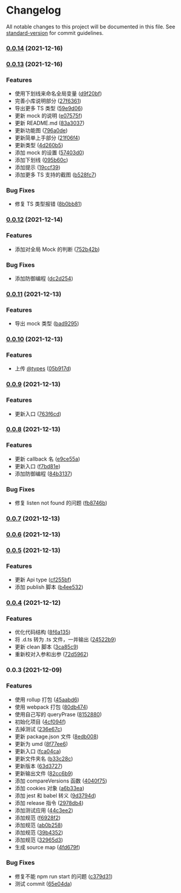 # Changelog

All notable changes to this project will be documented in this file. See [standard-version](https://github.com/conventional-changelog/standard-version) for commit guidelines.

### [0.0.14](https://github.com/wecom-sidebar/wecom-sidebar-jssdk/compare/v0.0.13...v0.0.14) (2021-12-16)

### [0.0.13](https://github.com/wecom-sidebar/wecom-sidebar-jssdk/compare/v0.0.12...v0.0.13) (2021-12-16)


### Features

* 使用下划线来命名全局变量 ([d9f20bf](https://github.com/wecom-sidebar/wecom-sidebar-jssdk/commit/d9f20bfb9fe013f2fb16c026d8c060a655e03fec))
* 完善小库说明部分 ([27f6361](https://github.com/wecom-sidebar/wecom-sidebar-jssdk/commit/27f636104e1b4ceba21c871740777171a9eb88c2))
* 导出更多 TS 类型 ([59e9d06](https://github.com/wecom-sidebar/wecom-sidebar-jssdk/commit/59e9d065a8cadeb5ea42246a439be352eb751de2))
* 更新 mock 的说明 ([e07575f](https://github.com/wecom-sidebar/wecom-sidebar-jssdk/commit/e07575f53c2b8b85871a5b11ec32ad7456bc2104))
* 更新 README.md ([83a3037](https://github.com/wecom-sidebar/wecom-sidebar-jssdk/commit/83a3037797110024af08d898754040319263dbc0))
* 更新功能图 ([796a0de](https://github.com/wecom-sidebar/wecom-sidebar-jssdk/commit/796a0de5d541d9480872195c423a92824672da70))
* 更新简单上手部分 ([21f06f4](https://github.com/wecom-sidebar/wecom-sidebar-jssdk/commit/21f06f4d348ca7f420659a410c6269b3da0d273a))
* 更新类型 ([4d260b5](https://github.com/wecom-sidebar/wecom-sidebar-jssdk/commit/4d260b5435cd9a1023a7067f581e159b7e178790))
* 添加 mock 的设置 ([57403d0](https://github.com/wecom-sidebar/wecom-sidebar-jssdk/commit/57403d0e9a253a30e50d5f3e40796e016e4e19e6))
* 添加下划线 ([095b60c](https://github.com/wecom-sidebar/wecom-sidebar-jssdk/commit/095b60c235af9806c68ae89d9ae3062a3088ea20))
* 添加提示 ([19ccf39](https://github.com/wecom-sidebar/wecom-sidebar-jssdk/commit/19ccf39f03ac7759ff09d11a793ea6208fad2e4b))
* 添加更多 TS 支持的截图 ([b528fc7](https://github.com/wecom-sidebar/wecom-sidebar-jssdk/commit/b528fc7c0ecdc0f9d85294e40f08e32467588bd3))


### Bug Fixes

* 修复 TS 类型报错 ([8b0bb81](https://github.com/wecom-sidebar/wecom-sidebar-jssdk/commit/8b0bb81ca7ed301406f99aa5ad897644e407728d))

### [0.0.12](https://github.com/wecom-sidebar/wecom-sidebar-jssdk/compare/v0.0.11...v0.0.12) (2021-12-14)


### Features

* 添加对全局 Mock 的判断 ([752b42b](https://github.com/wecom-sidebar/wecom-sidebar-jssdk/commit/752b42b5c3b67e5091b4641c46e1807fbf29f0f0))


### Bug Fixes

* 添加防御编程 ([dc2d254](https://github.com/wecom-sidebar/wecom-sidebar-jssdk/commit/dc2d254553d71018856d5577175cc3c73b0314c6))

### [0.0.11](https://github.com/wecom-sidebar/wecom-sidebar-jssdk/compare/v0.0.10...v0.0.11) (2021-12-13)


### Features

* 导出 mock 类型 ([bad9295](https://github.com/wecom-sidebar/wecom-sidebar-jssdk/commit/bad92952551bc4123af21582088a066b80f003dd))

### [0.0.10](https://github.com/wecom-sidebar/wecom-sidebar-jssdk/compare/v0.0.9...v0.0.10) (2021-12-13)


### Features

* 上传 [@types](https://github.com/types) ([05b917d](https://github.com/wecom-sidebar/wecom-sidebar-jssdk/commit/05b917d6b7a8a98135645d44956fc2c531944ce1))

### [0.0.9](https://github.com/wecom-sidebar/wecom-sidebar-jssdk/compare/v0.0.8...v0.0.9) (2021-12-13)


### Features

* 更新入口 ([763f6cd](https://github.com/wecom-sidebar/wecom-sidebar-jssdk/commit/763f6cd09be402921bf827e96b0fdc404b4d829f))

### [0.0.8](https://github.com/wecom-sidebar/wecom-sidebar-jssdk/compare/v0.0.7...v0.0.8) (2021-12-13)


### Features

* 更新 callback 名 ([e9ce55a](https://github.com/wecom-sidebar/wecom-sidebar-jssdk/commit/e9ce55aecf3d92d763b684531eec6134cfb1a22a))
* 更新入口 ([f7bd81e](https://github.com/wecom-sidebar/wecom-sidebar-jssdk/commit/f7bd81ebaa808a538a2f335c08a4a67dcaf6fcdd))
* 添加防御编程 ([84b3137](https://github.com/wecom-sidebar/wecom-sidebar-jssdk/commit/84b31371f2d51d16a944e913e579fede3d294d73))


### Bug Fixes

* 修复 listen not found 的问题 ([fb8746b](https://github.com/wecom-sidebar/wecom-sidebar-jssdk/commit/fb8746b4e423466445328af548c9dcecad881722))

### [0.0.7](https://github.com/wecom-sidebar/wecom-sidebar-jssdk/compare/v0.0.6...v0.0.7) (2021-12-13)

### [0.0.6](https://github.com/wecom-sidebar/wecom-sidebar-jssdk/compare/v0.0.5...v0.0.6) (2021-12-13)

### [0.0.5](https://github.com/wecom-sidebar/wecom-sidebar-jssdk/compare/v0.0.4...v0.0.5) (2021-12-13)


### Features

* 更新 Api type ([cf255bf](https://github.com/wecom-sidebar/wecom-sidebar-jssdk/commit/cf255bf8745687f5e462de24ef7e1c2b790f51db))
* 添加 publish 脚本 ([b4ee532](https://github.com/wecom-sidebar/wecom-sidebar-jssdk/commit/b4ee532eff1cf82ac83de331c9f25e6c2fbfb0d8))

### [0.0.4](https://github.com/wecom-sidebar/wecom-sidebar-jssdk/compare/v0.0.3...v0.0.4) (2021-12-12)


### Features

* 优化代码结构 ([8f6a135](https://github.com/wecom-sidebar/wecom-sidebar-jssdk/commit/8f6a13525d52b4df336e22cfa88da4a293194795))
* 将 .d.ts 转为 .ts 文件，一并输出 ([24522b9](https://github.com/wecom-sidebar/wecom-sidebar-jssdk/commit/24522b91fcafd9265a5d784dedab50050168250b))
* 更新 clean 脚本 ([3ca85c9](https://github.com/wecom-sidebar/wecom-sidebar-jssdk/commit/3ca85c97d94ea6691bdf677ca0af8216154457ee))
* 重新校对入参和出参 ([72d5962](https://github.com/wecom-sidebar/wecom-sidebar-jssdk/commit/72d5962895818e5fba9b4ec4f1f35df946e4e65f))

### 0.0.3 (2021-12-09)


### Features

* 使用 rollup 打包 ([45aabd6](https://github.com/wecom-sidebar/wecom-sidebar-jssdk/commit/45aabd65688ea3a82fe3930b599c23d39eb541c5))
* 使用 webpack 打包 ([80db474](https://github.com/wecom-sidebar/wecom-sidebar-jssdk/commit/80db4743615855bdeb297a1c575f3eaefc8a0b6a))
* 使用自己写的 queryPrase ([8152880](https://github.com/wecom-sidebar/wecom-sidebar-jssdk/commit/815288095da94e1f046afdeffb4ed6ca5f717f03))
* 初始化项目 ([4cf094f](https://github.com/wecom-sidebar/wecom-sidebar-jssdk/commit/4cf094f83860b6cd49e96000a094effc73f0f799))
* 去掉测试 ([236e67c](https://github.com/wecom-sidebar/wecom-sidebar-jssdk/commit/236e67cb7198120f8f016b77dd18c20404c01fea))
* 更新 package.json 文件 ([8edb008](https://github.com/wecom-sidebar/wecom-sidebar-jssdk/commit/8edb00831b0944c4ffbe0179cc9c73cb12f9e300))
* 更新为 umd ([8f77ee6](https://github.com/wecom-sidebar/wecom-sidebar-jssdk/commit/8f77ee6f6660f1c46e88fb1f0dd2da6aed94e2c1))
* 更新入口 ([fca04ca](https://github.com/wecom-sidebar/wecom-sidebar-jssdk/commit/fca04ca9e5073680f2a63ea86fa7e5487fe339eb))
* 更新文件夹名 ([b33c28c](https://github.com/wecom-sidebar/wecom-sidebar-jssdk/commit/b33c28c45edc11a9a285ac27c0faa354f9c052d5))
* 更新版本 ([63d3727](https://github.com/wecom-sidebar/wecom-sidebar-jssdk/commit/63d37273b02e114848c06bd43f5f86e610500ca9))
* 更新输出文件 ([82cc6b9](https://github.com/wecom-sidebar/wecom-sidebar-jssdk/commit/82cc6b95252fca16a286386748dff0a8fae3e625))
* 添加 compareVersions 函数 ([4040f75](https://github.com/wecom-sidebar/wecom-sidebar-jssdk/commit/4040f752e3640ef18f87e3a4431dd56251c9e848))
* 添加 cookies 对象 ([a6b33ea](https://github.com/wecom-sidebar/wecom-sidebar-jssdk/commit/a6b33ea997efd3ba08c047cce74bac526cc675ea))
* 添加 jest 和 babel 转义 ([9d3794d](https://github.com/wecom-sidebar/wecom-sidebar-jssdk/commit/9d3794df38ccceaa39429fe2a17a0dd52e2d390e))
* 添加 release 指令 ([2978db4](https://github.com/wecom-sidebar/wecom-sidebar-jssdk/commit/2978db40ce742fdcabf95f9722d20eb7cc2e2f7d))
* 添加测试应用 ([44c3ee2](https://github.com/wecom-sidebar/wecom-sidebar-jssdk/commit/44c3ee2ad69018f7df879c11330b05c261cc3b18))
* 添加规范 ([f6928f2](https://github.com/wecom-sidebar/wecom-sidebar-jssdk/commit/f6928f254b718293ac4dd5750f85ddcb54eba2e4))
* 添加规范 ([ab0b258](https://github.com/wecom-sidebar/wecom-sidebar-jssdk/commit/ab0b258d975c7081b65df1fe8e517e9e1a5c9509))
* 添加规范 ([39b4352](https://github.com/wecom-sidebar/wecom-sidebar-jssdk/commit/39b435213bbaae14bc05d8d75f3ab8a150266b8a))
* 添加规范 ([32965d3](https://github.com/wecom-sidebar/wecom-sidebar-jssdk/commit/32965d3b2728752ddbcaaaacd78d96e663ac0f2e))
* 生成 source map ([4fd679f](https://github.com/wecom-sidebar/wecom-sidebar-jssdk/commit/4fd679fe1a30765d624cfa57425922d6eea9d258))


### Bug Fixes

* 修复不能 npm run start 的问题 ([c379d31](https://github.com/wecom-sidebar/wecom-sidebar-jssdk/commit/c379d31c1e430ba4a5ae792386e4c13e3bda32d3))
* 测试 commit ([65e04da](https://github.com/wecom-sidebar/wecom-sidebar-jssdk/commit/65e04da37b5fb626045b44b16d5c7505e8409526))
